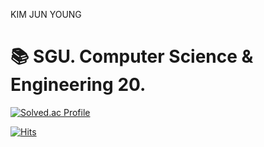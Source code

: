 KIM JUN YOUNG

<h1>📚 SGU. Computer Science & Engineering 20.</h1>

[![Solved.ac Profile](http://mazassumnida.wtf/api/v2/generate_badge?boj=327aem)](https://solved.ac/327aem/)

[![Hits](https://hits.seeyoufarm.com/api/count/incr/badge.svg?url=https%3A%2F%2Fgithub.com%2F327aem&count_bg=%2379C83D&title_bg=%23555555&icon=&icon_color=%23E7E7E7&title=hits&edge_flat=false)](https://hits.seeyoufarm.com)                   




